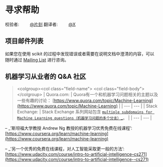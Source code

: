 # 寻求帮助

校验者:
        [@片刻](https://github.com/apachecn/scikit-learn-doc-zh)
翻译者:
        [@X](https://github.com/apachecn/scikit-learn-doc-zh)

## 项目邮件列表

如果您在使用 scikit 的过程中发现错误或者需要在说明文档中澄清的内容，可以随时通过 [Mailing List](http://scikit-learn.org/stable/support.html) 进行咨询。

## 机器学习从业者的 Q&A 社区

> &lt;colgroup&gt;&lt;col class="field-name"&gt; &lt;col class="field-body"&gt;&lt;/colgroup&gt;
> | Quora.com: | Quora有一个和机器学习问题相关的主题以及一些有趣的讨论： [https://www.quora.com/topic/Machine-Learning](https://www.quora.com/topic/Machine-Learning) |
> | --- | --- |
> | Stack Exchange: | Stack Exchange 系列网站包含 [`multiple subdomains for Machine Learning questions（机器学习问题的多个分支）`_](#id5)。 |
> | --- | --- |

– _’斯坦福大学教授 Andrew Ng 教授的机器学习优秀免费在线课程’: [https://www.coursera.org/learn/machine-learning](https://www.coursera.org/learn/machine-learning)

– _’另一个优秀的免费在线课程，对人工智能采取更一般的方法’: [https://www.udacity.com/course/intro-to-artificial-intelligence–cs271](https://www.udacity.com/course/intro-to-artificial-intelligence--cs271)